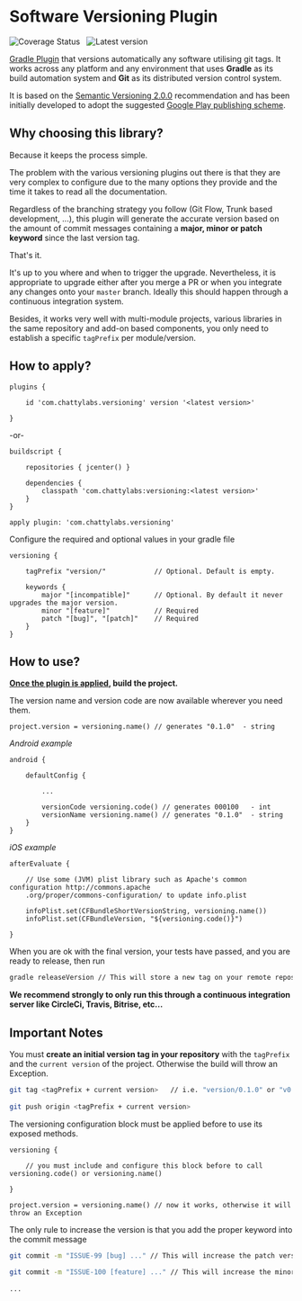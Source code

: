 # Software Versioning Plugin

![Coverage Status][02] &nbsp; ![Latest version][01]

[Gradle Plugin][3] that versions automatically any software utilising git tags.
It works across any platform and any environment that uses **Gradle** as its build automation system and **Git**
as its distributed version control system.

It is based on the [Semantic Versioning 2.0.0][1] recommendation and has been initially developed
to adopt the suggested [Google Play publishing scheme][2].


## Why choosing this library?

Because it keeps the process simple.

The problem with the various versioning plugins out there is that they are very complex to configure
due to the many options they provide and the time it takes to read all the documentation.

Regardless of the branching strategy you follow (Git Flow, Trunk based development, ...), this plugin 
will generate the accurate version based on the amount of commit messages containing a **major, minor or 
patch keyword** since the last version tag.

That's it.

It's up to you where and when to trigger the upgrade. Nevertheless, it is appropriate to upgrade either 
after you merge a PR or when you integrate any changes onto your `master` branch. Ideally this should
happen through a continuous integration system.

Besides, it works very well with multi-module projects, various libraries in the same repository
and add-on based components, you only need to establish a specific `tagPrefix` per module/version.


## How to apply?

    plugins {
        
        id 'com.chattylabs.versioning' version '<latest version>'
            
    }
 
-or-
 
    buildscript {
        
        repositories { jcenter() }
        
        dependencies {
            classpath 'com.chattylabs:versioning:<latest version>'
        }
    }
        
    apply plugin: 'com.chattylabs.versioning'
      
Configure the required and optional values in your gradle file
 
    versioning {
        
        tagPrefix "version/"            // Optional. Default is empty.
        
        keywords {
            major "[incompatible]"      // Optional. By default it never upgrades the major version.
            minor "[feature]"           // Required
            patch "[bug]", "[patch]"    // Required
        }
    }
    
    
## How to use?

**<u>Once the plugin is applied</u>, build the project.**

The version name and version code are now available wherever you need them.

    project.version = versioning.name() // generates "0.1.0"  - string

_Android example_
     
    android {
        
        defaultConfig {
        
            ...
            
            versionCode versioning.code() // generates 000100   - int
            versionName versioning.name() // generates "0.1.0"  - string
        }
    }
    
_iOS example_
 
    afterEvaluate {
        
        // Use some (JVM) plist library such as Apache's common configuration http://commons.apache
        .org/proper/commons-configuration/ to update info.plist
        
        infoPlist.set(CFBundleShortVersionString, versioning.name())
        infoPlist.set(CFBundleVersion, "${versioning.code()}")
        
    }

When you are ok with the final version, your tests have passed, and you are ready to release, then run

```bash
gradle releaseVersion // This will store a new tag on your remote repository as of <tagPrefix><version>
```
**We recommend strongly to only run this through a continuous integration server like CircleCi, Travis, Bitrise, etc...**


## Important Notes

You must **create an initial version tag in your repository** with the `tagPrefix` and the `current version` of the project. 
Otherwise the build will throw an Exception.
    
```bash
git tag <tagPrefix + current version>   // i.e. "version/0.1.0" or "v0.1.0"
 
git push origin <tagPrefix + current version>
```

The versioning configuration block must be applied before to use its exposed methods.

    versioning {
        
        // you must include and configure this block before to call versioning.code() or versioning.name()
        
    }
     
    project.version = versioning.name() // now it works, otherwise it will throw an Exception


The only rule to increase the version is that you add the proper keyword into the commit message

```bash
git commit -m "ISSUE-99 [bug] ..." // This will increase the patch version - "0.1.1"
 
git commit -m "ISSUE-100 [feature] ..." // This will increase the minor version - "0.2.0"
 
...
```

&nbsp;

[01]: https://api.bintray.com/packages/chattylabs/maven/versioning/images/download.svg?label=Latest%20version
[02]: https://coveralls.io/repos/chattylabs/versioning/badge.svg?branch=master&service=github
[1]: https://semver.org/
[2]: https://developer.android.com/google/play/publishing/multiple-apks#VersionCodes
[3]: https://plugins.gradle.org/plugin/com.chattylabs.versioning